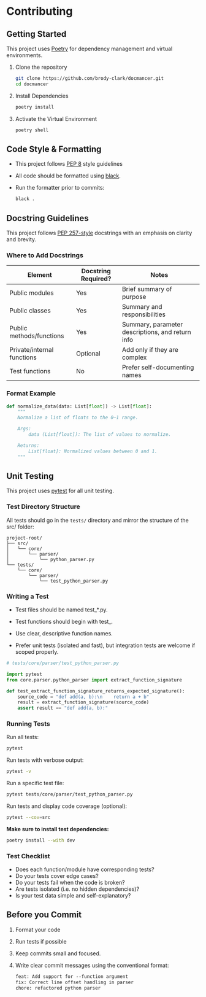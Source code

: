 # Contributing

## Getting Started

This project uses [Poetry]([Poetry](https://github.com/python-poetry/poetry)) for dependency management and virtual environments.

1. Clone the repository

    ```bash
    git clone https://github.com/brody-clark/docmancer.git
    cd docmancer
    ```

2. Install Dependencies

    ```bash
    poetry install
    ```

3. Activate the Virtual Environment

    ```bash
    poetry shell
    ```

## Code Style & Formatting

- This project follows [PEP 8](https://peps.python.org/pep-0008/) style guidelines
- All code should be formatted using [black](https://github.com/psf/black).
- Run the formatter prior to commits:

    ```bash
    black .
    ```

## Docstring Guidelines

This project follows [PEP 257-style](https://peps.python.org/pep-0257/) docstrings with an emphasis on clarity and brevity.

### Where to Add Docstrings

| Element                    | Docstring Required? | Notes                                            |
| -------------------------- | ------------------- | ------------------------------------------------ |
| Public modules             | Yes                 | Brief summary of purpose                         |
| Public classes             | Yes                 | Summary and responsibilities                     |
| Public methods/functions   | Yes                 | Summary, parameter descriptions, and return info |
| Private/internal functions | Optional            | Add only if they are complex                     |
| Test functions             | No                  | Prefer self-documenting names                    |

### Format Example

```py
def normalize_data(data: List[float]) -> List[float]:
    """
    Normalize a list of floats to the 0–1 range.

    Args:
        data (List[float]): The list of values to normalize.

    Returns:
        List[float]: Normalized values between 0 and 1.
    """
```

## Unit Testing

This project uses [pytest](https://docs.pytest.org/en/stable/) for all unit testing.

### Test Directory Structure

All tests should go in the `tests/` directory and mirror the structure of the src/ folder:

```pqsql
project-root/
├── src/
│   └── core/
│       └── parser/
│           └── python_parser.py
└── tests/
    └── core/
        └── parser/
            └── test_python_parser.py
```

### Writing a Test

- Test files should be named test_*.py.

- Test functions should begin with test_.

- Use clear, descriptive function names.

- Prefer unit tests (isolated and fast), but integration tests are welcome if scoped properly.

```py
# tests/core/parser/test_python_parser.py

import pytest
from core.parser.python_parser import extract_function_signature

def test_extract_function_signature_returns_expected_signature():
    source_code = "def add(a, b):\n    return a + b"
    result = extract_function_signature(source_code)
    assert result == "def add(a, b):"
```

### Running Tests

Run all tests:

```bash
pytest
```

Run tests with verbose output:

```bash
pytest -v
```

Run a specific test file:

```bash
pytest tests/core/parser/test_python_parser.py
```

Run tests and display code coverage (optional):

```bash
pytest --cov=src
```

**Make sure to install test dependencies:**

```bash
poetry install --with dev
```

### Test Checklist

- Does each function/module have corresponding tests?
- Do your tests cover edge cases?
- Do your tests fail when the code is broken?
- Are tests isolated (i.e. no hidden dependencies)?
- Is your test data simple and self-explanatory?

## Before you Commit

1. Format your code
2. Run tests if possible
3. Keep commits small and focused.
4. Write clear commit messages using the conventional format:

    ```txt
    feat: Add support for --function argument
    fix: Correct line offset handling in parser
    chore: refactored python parser
    ```
